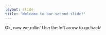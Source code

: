 ```yaml
---
layout: slide
title: "Welcome to our second slide!"
---
```

Ok, now we rollin'
Use the left arrow to go back!
